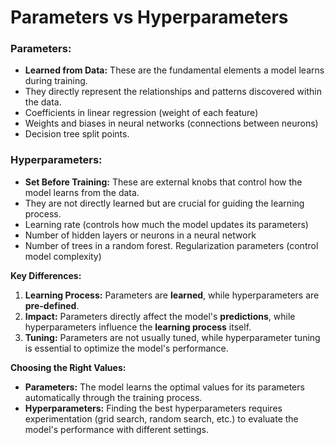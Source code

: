 # **Parameters vs Hyperparameters**

### **Parameters:**

- **Learned from Data:** These are the fundamental elements a model learns during training.
- They directly represent the relationships and patterns discovered within the data.
- Coefficients in linear regression (weight of each feature)
- Weights and biases in neural networks (connections between neurons)
- Decision tree split points.

### **Hyperparameters:**

- **Set Before Training:**  These are external knobs that control how the model learns from the data.
- They are not directly learned but are crucial for guiding the learning process.
- Learning rate (controls how much the model updates its parameters)
- Number of hidden layers or neurons in a neural network
- Number of trees in a random forest. Regularization parameters (control model complexity)

**Key Differences:**

1. **Learning Process:** Parameters are **learned**, while hyperparameters are **pre-defined**.
2. **Impact:** Parameters directly affect the model's **predictions**, while hyperparameters influence the **learning process** itself.
3. **Tuning:** Parameters are not usually tuned, while hyperparameter tuning is essential to optimize the model's performance.

**Choosing the Right Values:**

* **Parameters:** The model learns the optimal values for its parameters automatically through the training process.
* **Hyperparameters:** Finding the best hyperparameters requires experimentation (grid search, random search, etc.) to evaluate the model's performance with different settings.
